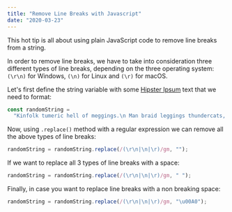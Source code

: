 ```yaml
---
title: "Remove Line Breaks with Javascript"
date: "2020-03-23"
---
```


This hot tip is all about using plain JavaScript code to remove line breaks from a string.

In order to remove line breaks, we have to take into consideration three different types of line breaks, depending on the three operating system: `(\r\n)` for Windows, `(\n)` for Linux and `(\r)` for macOS.

Let's first define the string variable with some [Hipster Ipsum](https://hipsum.co) text that we need to format:

```js
const randomString =
  "Kinfolk tumeric hell of meggings.\n Man braid leggings thundercats, glossier palo santo farm-to-table letterpress kale chips gastropub chartreuse selfies stumptown 8-bit small batch.\r Paleo letterpress la croix DIY poke. Echo park next level hoodie hella. Semiotics taxidermy hexagon banjo chillwave subway tile portland crucifix kogi squid pabst mixtape single-origin coffee.\r\n Cliche kinfolk air plant, echo park mixtape franzen 8-bit affogato messenger bag vape jean shorts yuccie beard. Food truck copper mug coloring book portland aesthetic.";
```

Now, using `.replace()` method with a regular expression we can remove all the above types of line breaks:

```js
randomString = randomString.replace(/(\r\n|\n|\r)/gm, "");
```

If we want to replace all 3 types of line breaks with a space:

```js
randomString = randomString.replace(/(\r\n|\n|\r)/gm, " ");
```

Finally, in case you want to replace line breaks with a non breaking space:

```js
randomString = randomString.replace(/(\r\n|\n|\r)/gm, "\u00A0");
```
